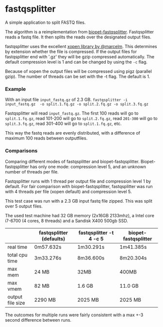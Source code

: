 # fastqsplitter

A simple application to split FASTQ files.

The algorithm is a reimplementation from [biopet-fastqsplitter](
https://github.com/biopet/fastqsplitter). Fastqsplitter reads a fastq
file. It then splits the reads over the designated output files.

fastqsplitter uses the excellent [xopen library by @marcelm](
https://github.com/marcelm/xopen). This determines by extension whether the 
file is compressed. If the output files for fastqsplitter end with '.gz' they 
will be gzip compressed automatically. The default compression level is 1 and
can be changed by using the `-c` flag. 

Because of xopen the output files will be compressed using pigz (parallel gzip).
The number of threads can be set with the -t flag. The default is 1. 

### Example

With an input file `input_fastq.gz` of 2.3 GB. 
`fastqsplitter -i input_fastq.gz 
-o split.1.fq.gz -o split.2.fq.gz -o split.3.fq.gz`

Fastqsplitter will read `input_fastq.gz`. The first 100 reads will go
to `split.1.fq.gz`, read 101-200 will go to `split.2.fq.gz`, read
`201-300` will go to `split.3.fq.gz`, read 301-400 will go to `split.1.fq.gz`,
 etc. 

This way the fastq reads are evenly distributed, with a difference of maximum
100 reads between outputfiles.


### Comparisons

Comparing different modes of fastqsplitter and biopet-fastqsplitter. 
Biopet-fastqsplitter has only one mode: compression level 5, and an unknown number
of threads per file.

Fastqsplitter runs with 1 thread per output file and compression level 1 by default.
For fair comparison with biopet-fastqsplitter, fastqsplitter was run with 4
threads per file (xopen default) and compression level 5.

This test case was run with  a 2.3 GB input fastq file zipped. 
This was split over 5 output files.

The used test machine had 32 GB memory (2x16GB 2133mhz), a Intel core i7-6700
(4 cores, 8 threads) and a Sandisk X400 500gb SSD.

|                | fastqsplitter (defaults) | fastqsplitter -t 4 -c 5 |  biopet-fastqsplitter |
| -------------  | ------------------------ | ----------------------- | --------------------- |
|real time       | 0m57.632s                | 1m30.291s               | 1m41.385s             |
|total cpu time  | 3m33.276s                | 8m36.600s               | 8m20.304s             |
|max mem         | 24 MB                    | 32MB                    | 400MB                 |
|max vmem        | 82 MB                    | 1.6 GB                  | 11.0 GB               |
|output file size| 2290 MB                  | 2025 MB                 | 2025 MB               |

The outcomes for multiple runs were fairly consistent with a max +-3 second difference between runs.